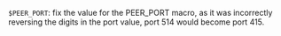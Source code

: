 `$PEER_PORT`: fix the value for the PEER_PORT macro, as it was incorrectly
reversing the digits in the port value, port 514 would become port 415.
